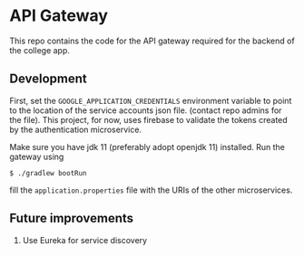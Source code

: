 # API Gateway

This repo contains the code for the API gateway required for the backend of the college app.

## Development

First, set the `GOOGLE_APPLICATION_CREDENTIALS` environment variable to point to the location of the service accounts json file. (contact repo admins for the file).
This project, for now, uses firebase to validate the tokens created by the authentication microservice.

Make sure you have jdk 11 (preferably adopt openjdk 11) installed. Run the gateway using

```
$ ./gradlew bootRun
```

fill the `application.properties` file with the URIs of the other microservices.

## Future improvements

1. Use Eureka for service discovery